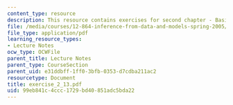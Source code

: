 ```yaml
---
content_type: resource
description: This resource contains exercises for second chapter - Basics Machinary.
file: /media/courses/12-864-inference-from-data-and-models-spring-2005/99eb841c4ccc1729bd40851adc5bda22_exercise_2_13.pdf
file_type: application/pdf
learning_resource_types:
- Lecture Notes
ocw_type: OCWFile
parent_title: Lecture Notes
parent_type: CourseSection
parent_uid: e31ddbff-1ff0-3bfb-0353-d7cdba211ac2
resourcetype: Document
title: exercise_2_13.pdf
uid: 99eb841c-4ccc-1729-bd40-851adc5bda22
---
```

